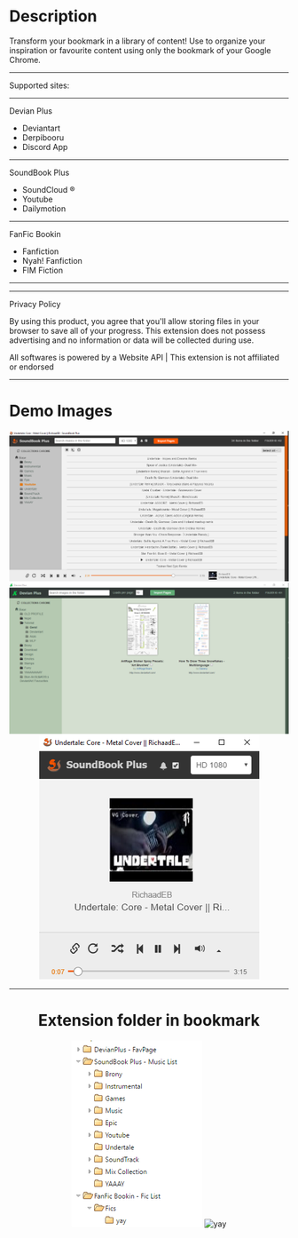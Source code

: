<h1>Description</h1>

Transform your bookmark in a library of content!
Use to organize your inspiration or favourite content using only the bookmark of your Google Chrome.

<hr/>

Supported sites:

<hr/>
Devian Plus

- Deviantart
- Derpibooru
- Discord App

<hr/>
SoundBook Plus

- SoundCloud ®
- Youtube
- Dailymotion
<hr/>
FanFic Bookin

- Fanfiction
- Nyah! Fanfiction
- FIM Fiction
<hr/>

<hr/>

Privacy Policy

By using this product, you agree that you'll allow storing files in your browser to save all of your progress. 
This extension does not possess advertising and no information or data will be collected during use. 


All softwares is powered by a Website API | This extension is not affiliated or endorsed

<hr/>

<h1>Demo Images</h1>

<center>
<img src="https://github.com/JackieApkon/Super-FavBook-Plus/blob/master/PRINTS/21v33v13v1.PNG?raw=true" alt="yay"/>

<img src="https://github.com/JackieApkon/Super-FavBook-Plus/blob/master/PRINTS/v322442v2.PNG?raw=true" alt="yay"/>

<img src="https://github.com/JackieApkon/Super-FavBook-Plus/blob/master/PRINTS/v3v2v2v342v3.PNG?raw=true" alt="yay"/>

<hr/>

<h1>Extension folder in bookmark</h1>
<img src="https://github.com/JackieApkon/Super-FavBook-Plus/blob/master/PRINTS/v42342v.PNG?raw=true" alt="yay"/>
<img src="https://github.com/JackieApkon/Super-FavBook-Plus/blob/master/PRINTS/2017-06-29_07-54-48.gif?raw=true" alt="yay"/>
</center>
